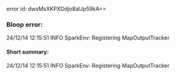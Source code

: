 error id: dwsMsXKPXDdjo8alJp59kA==
### Bloop error:

24/12/14 12:15:51 INFO SparkEnv: Registering MapOutputTracker
#### Short summary: 

24/12/14 12:15:51 INFO SparkEnv: Registering MapOutputTracker